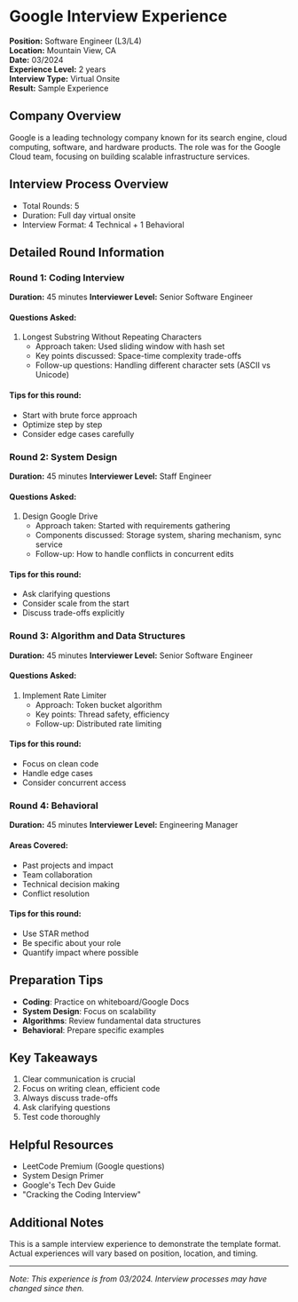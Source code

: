 # Google Interview Experience

**Position:** Software Engineer (L3/L4)  
**Location:** Mountain View, CA  
**Date:** 03/2024  
**Experience Level:** 2 years  
**Interview Type:** Virtual Onsite  
**Result:** Sample Experience  

## Company Overview
Google is a leading technology company known for its search engine, cloud computing, software, and hardware products. The role was for the Google Cloud team, focusing on building scalable infrastructure services.

## Interview Process Overview
- Total Rounds: 5
- Duration: Full day virtual onsite
- Interview Format: 4 Technical + 1 Behavioral

## Detailed Round Information

### Round 1: Coding Interview
**Duration:** 45 minutes
**Interviewer Level:** Senior Software Engineer

#### Questions Asked:
1. Longest Substring Without Repeating Characters
   - Approach taken: Used sliding window with hash set
   - Key points discussed: Space-time complexity trade-offs
   - Follow-up questions: Handling different character sets (ASCII vs Unicode)

#### Tips for this round:
- Start with brute force approach
- Optimize step by step
- Consider edge cases carefully

### Round 2: System Design
**Duration:** 45 minutes
**Interviewer Level:** Staff Engineer

#### Questions Asked:
1. Design Google Drive
   - Approach taken: Started with requirements gathering
   - Components discussed: Storage system, sharing mechanism, sync service
   - Follow-up: How to handle conflicts in concurrent edits

#### Tips for this round:
- Ask clarifying questions
- Consider scale from the start
- Discuss trade-offs explicitly

### Round 3: Algorithm and Data Structures
**Duration:** 45 minutes
**Interviewer Level:** Senior Software Engineer

#### Questions Asked:
1. Implement Rate Limiter
   - Approach: Token bucket algorithm
   - Key points: Thread safety, efficiency
   - Follow-up: Distributed rate limiting

#### Tips for this round:
- Focus on clean code
- Handle edge cases
- Consider concurrent access

### Round 4: Behavioral
**Duration:** 45 minutes
**Interviewer Level:** Engineering Manager

#### Areas Covered:
- Past projects and impact
- Team collaboration
- Technical decision making
- Conflict resolution

#### Tips for this round:
- Use STAR method
- Be specific about your role
- Quantify impact where possible

## Preparation Tips
- **Coding**: Practice on whiteboard/Google Docs
- **System Design**: Focus on scalability
- **Algorithms**: Review fundamental data structures
- **Behavioral**: Prepare specific examples

## Key Takeaways
1. Clear communication is crucial
2. Focus on writing clean, efficient code
3. Always discuss trade-offs
4. Ask clarifying questions
5. Test code thoroughly

## Helpful Resources
- LeetCode Premium (Google questions)
- System Design Primer
- Google's Tech Dev Guide
- "Cracking the Coding Interview"

## Additional Notes
This is a sample interview experience to demonstrate the template format. Actual experiences will vary based on position, location, and timing.

---
*Note: This experience is from 03/2024. Interview processes may have changed since then.* 